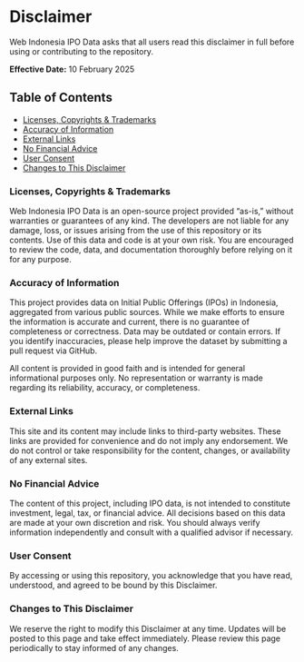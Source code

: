 # Disclaimer

Web Indonesia IPO Data asks that all users read this disclaimer in full before using or contributing to the repository.

**Effective Date:** 10 February 2025

## Table of Contents

* [Licenses, Copyrights & Trademarks](#licenses-copyrights--trademarks)
* [Accuracy of Information](#accuracy-of-information)
* [External Links](#external-links)
* [No Financial Advice](#no-financial-advice)
* [User Consent](#user-consent)
* [Changes to This Disclaimer](#changes-to-this-disclaimer)

### Licenses, Copyrights & Trademarks

Web Indonesia IPO Data is an open-source project provided “as-is,” without warranties or guarantees of any kind. The developers are not liable for any damage, loss, or issues arising from the use of this repository or its contents. Use of this data and code is at your own risk. You are encouraged to review the code, data, and documentation thoroughly before relying on it for any purpose.

### Accuracy of Information

This project provides data on Initial Public Offerings (IPOs) in Indonesia, aggregated from various public sources. While we make efforts to ensure the information is accurate and current, there is no guarantee of completeness or correctness. Data may be outdated or contain errors. If you identify inaccuracies, please help improve the dataset by submitting a pull request via GitHub.

All content is provided in good faith and is intended for general informational purposes only. No representation or warranty is made regarding its reliability, accuracy, or completeness.

### External Links

This site and its content may include links to third-party websites. These links are provided for convenience and do not imply any endorsement. We do not control or take responsibility for the content, changes, or availability of any external sites.

### No Financial Advice

The content of this project, including IPO data, is not intended to constitute investment, legal, tax, or financial advice. All decisions based on this data are made at your own discretion and risk. You should always verify information independently and consult with a qualified advisor if necessary.

### User Consent

By accessing or using this repository, you acknowledge that you have read, understood, and agreed to be bound by this Disclaimer.

### Changes to This Disclaimer

We reserve the right to modify this Disclaimer at any time. Updates will be posted to this page and take effect immediately. Please review this page periodically to stay informed of any changes.